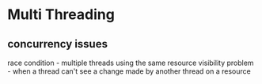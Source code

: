 # Multi Threading

## concurrency issues

race condition - multiple threads using the same resource
visibility problem - when a thread can't see a change made by another thread on a resource
